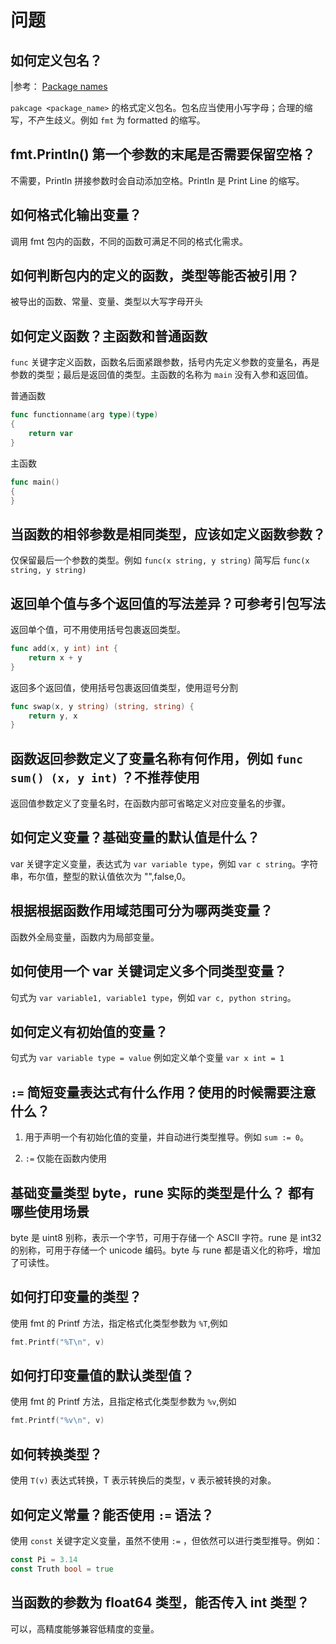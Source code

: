 # 问题

## 如何定义包名？

|参考： [Package names](https://go.dev/blog/package-names)

`pakcage <package_name>` 的格式定义包名。包名应当使用小写字母；合理的缩写，不产生歧义。例如 `fmt` 为 formatted 的缩写。

## fmt.Println() 第一个参数的末尾是否需要保留空格？

不需要，Println 拼接参数时会自动添加空格。Println 是 Print Line 的缩写。

## 如何格式化输出变量？

调用 fmt 包内的函数，不同的函数可满足不同的格式化需求。

## 如何判断包内的定义的函数，类型等能否被引用？

被导出的函数、常量、变量、类型以大写字母开头

## 如何定义函数？主函数和普通函数

`func` 关键字定义函数，函数名后面紧跟参数，括号内先定义参数的变量名，再是参数的类型；最后是返回值的类型。主函数的名称为 `main` 没有入参和返回值。

普通函数

```go
func functionname(arg type)(type)
{ 
    return var
}
```

主函数

```go
func main()
{
}
```

## 当函数的相邻参数是相同类型，应该如定义函数参数？

仅保留最后一个参数的类型。例如 `func(x string, y string)` 简写后 `func(x string, y string)`

## 返回单个值与多个返回值的写法差异？可参考引包写法

返回单个值，可不用使用括号包裹返回类型。

```go
func add(x, y int) int {
    return x + y
}
```

返回多个返回值，使用括号包裹返回值类型，使用逗号分割

```go
func swap(x, y string) (string, string) {
    return y, x
}
```

## 函数返回参数定义了变量名称有何作用，例如 `func sum() (x, y int)` ？不推荐使用

返回值参数定义了变量名时，在函数内部可省略定义对应变量名的步骤。

## 如何定义变量？基础变量的默认值是什么？

var 关键字定义变量，表达式为 `var variable type`，例如 `var c string`。字符串，布尔值，整型的默认值依次为 "",false,0。

## 根据根据函数作用域范围可分为哪两类变量？

函数外全局变量，函数内为局部变量。

## 如何使用一个 var 关键词定义多个同类型变量？

句式为 `var variable1, variable1 type`，例如 `var c, python string`。

## 如何定义有初始值的变量？

句式为 `var variable type = value` 例如定义单个变量 `var x int = 1`

## `:=` 简短变量表达式有什么作用？使用的时候需要注意什么？

1. 用于声明一个有初始化值的变量，并自动进行类型推导。例如 `sum := 0`。

2. `:=` 仅能在函数内使用

## 基础变量类型 byte，rune 实际的类型是什么？ 都有哪些使用场景

byte 是 uint8 别称，表示一个字节，可用于存储一个 ASCII 字符。rune 是 int32 的别称，可用于存储一个 unicode 编码。byte 与 rune 都是语义化的称呼，增加了可读性。

## 如何打印变量的类型？

使用 fmt 的 Printf 方法，指定格式化类型参数为 `%T`,例如

```go
fmt.Printf("%T\n", v)
```

## 如何打印变量值的默认类型值？

使用 fmt 的 Printf 方法，且指定格式化类型参数为 `%v`,例如

```go
fmt.Printf("%v\n", v)
```

## 如何转换类型？

使用 `T(v)` 表达式转换，T 表示转换后的类型，v 表示被转换的对象。

## 如何定义常量？能否使用 `:=` 语法？

使用 `const` 关键字定义变量，虽然不使用 `:=` ，但依然可以进行类型推导。例如：

```go
const Pi = 3.14
const Truth bool = true
```

## 当函数的参数为 float64 类型，能否传入 int 类型？

可以，高精度能够兼容低精度的变量。
